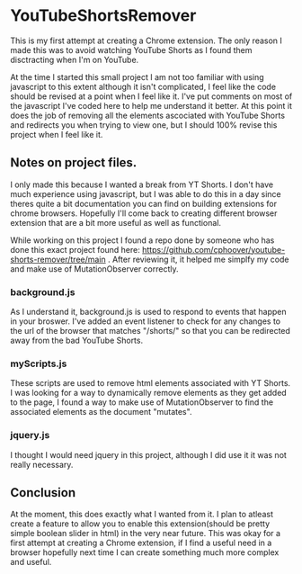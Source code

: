 # YouTubeShortsRemover
This is my first attempt at creating a Chrome extension.
The only reason I made this was to avoid watching YouTube Shorts as I found them disctracting when I'm on YouTube.

At the time I started this small project I am not too familiar with using javascript to this extent although it isn't complicated, I feel like the code should be revised at a point when I feel like it.
I've put comments on most of the javascript I've coded here to help me understand it better. At this point it does the job of removing all the elements ascociated with YouTube Shorts and redirects you when trying to view one, but I should 100% revise this project when I feel like it.

## Notes on project files.
I only made this because I wanted a break from YT Shorts. I don't have much experience using javascript, but I was able to do this in a day since theres quite a bit documentation you can find on building extensions for chrome browsers.
Hopefully I'll come back to creating different browser extension that are a bit more useful as well as functional.

While working on this project I found a repo done by someone who has done this exact project found here: https://github.com/cphoover/youtube-shorts-remover/tree/main . After reviewing it, it helped me simplfy my code and make use of MutationObserver correctly.

### background.js
As I understand it, background.js is used to respond to events that happen in your broswer.
I've added an event listener to check for any changes to the url of the browser that matches "/shorts/" so that you can be redirected away from the bad YouTube Shorts.

### myScripts.js
These scripts are used to remove html elements associated with YT Shorts.
I was looking for a way to dynamically remove elements as they get added to the page, I found a way to make use of MutationObserver to find the associated elements as the document "mutates".

### jquery.js
I thought I would need jquery in this project, although I did use it it was not really necessary.

## Conclusion
At the moment, this does exactly what I wanted from it. I plan to atleast create a feature to allow you to enable this extension(should be pretty simple boolean slider in html) in the very near future.
This was okay for a first attempt at creating a Chrome extension, if I find a useful need in a browser hopefully next time I can create something much more complex and useful.
